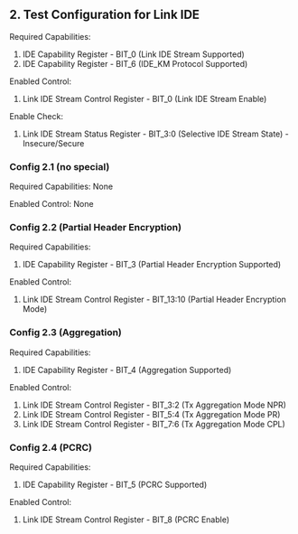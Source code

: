 ## 2. Test Configuration for Link IDE

Required Capabilities:
1. IDE Capability Register - BIT_0 (Link IDE Stream Supported)
2. IDE Capability Register - BIT_6 (IDE_KM Protocol Supported)

Enabled Control:
1. Link IDE Stream Control Register - BIT_0 (Link IDE Stream Enable)

Enable Check:
1. Link IDE Stream Status Register - BIT_3:0 (Selective IDE Stream State) - Insecure/Secure

### Config 2.1 (no special)

Required Capabilities: None

Enabled Control: None

### Config 2.2 (Partial Header Encryption)

Required Capabilities:
1. IDE Capability Register - BIT_3 (Partial Header Encryption Supported)

Enabled Control:
1. Link IDE Stream Control Register - BIT_13:10 (Partial Header Encryption Mode)

### Config 2.3 (Aggregation)

Required Capabilities:
1. IDE Capability Register - BIT_4 (Aggregation Supported)

Enabled Control:
1. Link IDE Stream Control Register - BIT_3:2 (Tx Aggregation Mode NPR)
2. Link IDE Stream Control Register - BIT_5:4 (Tx Aggregation Mode PR)
3. Link IDE Stream Control Register - BIT_7:6 (Tx Aggregation Mode CPL)

### Config 2.4 (PCRC)

Required Capabilities:
1. IDE Capability Register - BIT_5 (PCRC Supported)

Enabled Control:
1. Link IDE Stream Control Register - BIT_8 (PCRC Enable)
